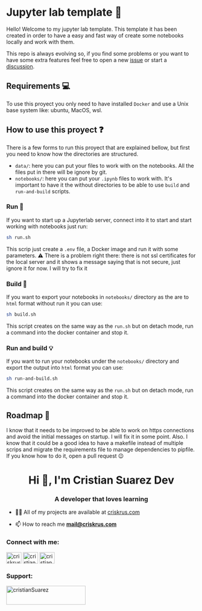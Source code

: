 # Jupyter lab template :goat:

Hello! Welcome to my jupyter lab template. This template it has been created in
order to have a easy and fast way of create some notebooks locally and work with
them.

This repo is always evolving so, if you find some problems or you want to have
some extra features feel free to open a new [issue][github-issues] or start a
[discussion][github-discussions].

## Requirements :computer:

To use this proyect you only need to have installed `Docker` and use a Unix base
system like: ubuntu, MacOS, wsl.

## How to use this proyect :question:

There is a few forms to run this proyect that are explained bellow, but first
you need to know how the directories are structured.

- `data/`: here you can put your files to work with on the notebooks. All the
files put in there will be ignore by git.
- `notebooks/`: here you can put your `.ipynb` files to work with. It's important
to have it the without directories to be able to use `build` and `run-and-build`
scripts.

### Run :running:

If you want to start up a Jupyterlab server, connect into it to start and start
working with notebooks just run:

```bash
sh run.sh
```

This scrip just create a `.env` file, a Docker image and run it with some parameters.
:warning: There is a problem right there: there is not ssl certificates for the local
server and it shows a message saying that is not secure, just ignore it for now. I will
try to fix it

### Build :construction_worker:

If you want to export your notebooks in `notebooks/` directory as the are to `html`
format without run it you can use:

```bash
sh build.sh
```

This script creates on the same way as the `run.sh` but on detach mode, run a command
into the docker container and stop it.

### Run and build :bulb:

If you want to run your notebooks under the `notebooks/` directory and export the
output into `html` format you can use:

```bash
sh run-and-build.sh
```

This script creates on the same way as the `run.sh` but on detach mode, run a command
into the docker container and stop it.

## Roadmap :roller_coaster:

I know that it needs to be improved to be able to work on https connections and avoid
the initial messages on startup. I will fix it in some point. Also. I know that it
could be a good idea to have a makefile instead of multiple scrips and migrate the
requirements file to manage dependencies to pipfile. If you know how to do it, open
a pull request :wink:

<!-- SOCIAL -->

<h1 align="center">Hi 👋, I'm Cristian Suarez Dev</h1>
<h3 align="center">A developer that loves learning</h3>

- 👨‍💻 All of my projects are available at [criskrus.com](criskrus.com)

- 📫 How to reach me **mail@criskrus.com**

<h3 align="left">Connect with me:</h3>
<p align="left">
<a href="https://twitter.com/criskrus995" target="blank"><img align="center" src="https://raw.githubusercontent.com/rahuldkjain/github-profile-readme-generator/master/src/images/icons/Social/twitter.svg" alt="criskrus995" height="30" width="40" /></a>
<a href="https://instagram.com/cristian_suarez_dev" target="blank"><img align="center" src="https://raw.githubusercontent.com/rahuldkjain/github-profile-readme-generator/master/src/images/icons/Social/instagram.svg" alt="cristian_suarez_dev" height="30" width="40" /></a>
<a href="https://www.youtube.com/channel/UCqUyayArNENzh6kG0QldTXw" target="blank"><img align="center" src="https://raw.githubusercontent.com/rahuldkjain/github-profile-readme-generator/master/src/images/icons/Social/youtube.svg" alt="cristian suarez sin cortes" height="30" width="40" /></a>
</p>

<h3 align="left">Support:</h3>
<p><a href="https://www.buymeacoffee.com/cristianSuarez"> <img align="left" src="https://cdn.buymeacoffee.com/buttons/v2/default-yellow.png" height="50" width="210" alt="cristianSuarez" /></a></p><br><br>

<!-- URLS -->
[github-issues]: https://github.com/CrisKrus/notebook/issues
[github-discussions]: https://github.com/CrisKrus/notebook/discussions